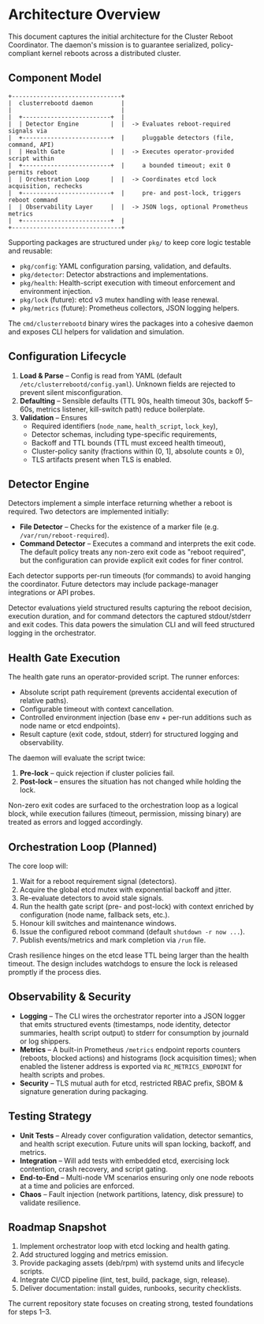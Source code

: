 # Architecture Overview

This document captures the initial architecture for the Cluster Reboot
Coordinator.  The daemon's mission is to guarantee serialized, policy-compliant
kernel reboots across a distributed cluster.

## Component Model

```
+-------------------------------+
|  clusterrebootd daemon        |
|                               |
|  +-------------------------+  |
|  | Detector Engine         |  |  -> Evaluates reboot-required signals via
|  +-------------------------+  |     pluggable detectors (file, command, API)
|  | Health Gate             |  |  -> Executes operator-provided script within
|  +-------------------------+  |     a bounded timeout; exit 0 permits reboot
|  | Orchestration Loop      |  |  -> Coordinates etcd lock acquisition, rechecks
|  +-------------------------+  |     pre- and post-lock, triggers reboot command
|  | Observability Layer     |  |  -> JSON logs, optional Prometheus metrics
|  +-------------------------+  |
+-------------------------------+
```

Supporting packages are structured under `pkg/` to keep core logic testable and
reusable:

- `pkg/config`: YAML configuration parsing, validation, and defaults.
- `pkg/detector`: Detector abstractions and implementations.
- `pkg/health`: Health-script execution with timeout enforcement and environment
  injection.
- `pkg/lock` (future): etcd v3 mutex handling with lease renewal.
- `pkg/metrics` (future): Prometheus collectors, JSON logging helpers.

The `cmd/clusterrebootd` binary wires the packages into a cohesive daemon
and exposes CLI helpers for validation and simulation.

## Configuration Lifecycle

1. **Load & Parse** – Config is read from YAML (default
   `/etc/clusterrebootd/config.yaml`).  Unknown fields are rejected to
   prevent silent misconfiguration.
2. **Defaulting** – Sensible defaults (TTL 90s, health timeout 30s, backoff 5–60s,
   metrics listener, kill-switch path) reduce boilerplate.
3. **Validation** – Ensures
   - Required identifiers (`node_name`, `health_script`, `lock_key`),
   - Detector schemas, including type-specific requirements,
   - Backoff and TTL bounds (TTL must exceed health timeout),
   - Cluster-policy sanity (fractions within (0, 1], absolute counts ≥ 0),
   - TLS artifacts present when TLS is enabled.

## Detector Engine

Detectors implement a simple interface returning whether a reboot is required.
Two detectors are implemented initially:

- **File Detector** – Checks for the existence of a marker file (e.g.
  `/var/run/reboot-required`).
- **Command Detector** – Executes a command and interprets the exit code.  The
  default policy treats any non-zero exit code as "reboot required", but the
  configuration can provide explicit exit codes for finer control.

Each detector supports per-run timeouts (for commands) to avoid hanging the
coordinator.  Future detectors may include package-manager integrations or API
probes.

Detector evaluations yield structured results capturing the reboot decision,
execution duration, and for command detectors the captured stdout/stderr and
exit codes.  This data powers the simulation CLI and will feed structured
logging in the orchestrator.

## Health Gate Execution

The health gate runs an operator-provided script.  The runner enforces:

- Absolute script path requirement (prevents accidental execution of relative
  paths).
- Configurable timeout with context cancellation.
- Controlled environment injection (base env + per-run additions such as node
  name or etcd endpoints).
- Result capture (exit code, stdout, stderr) for structured logging and
  observability.

The daemon will evaluate the script twice:

1. **Pre-lock** – quick rejection if cluster policies fail.
2. **Post-lock** – ensures the situation has not changed while holding the lock.

Non-zero exit codes are surfaced to the orchestration loop as a logical block,
while execution failures (timeout, permission, missing binary) are treated as
errors and logged accordingly.

## Orchestration Loop (Planned)

The core loop will:

1. Wait for a reboot requirement signal (detectors).
2. Acquire the global etcd mutex with exponential backoff and jitter.
3. Re-evaluate detectors to avoid stale signals.
4. Run the health gate script (pre- and post-lock) with context enriched by
   configuration (node name, fallback sets, etc.).
5. Honour kill switches and maintenance windows.
6. Issue the configured reboot command (default `shutdown -r now ...`).
7. Publish events/metrics and mark completion via `/run` file.

Crash resilience hinges on the etcd lease TTL being larger than the health
timeout.  The design includes watchdogs to ensure the lock is released promptly
if the process dies.

## Observability & Security

- **Logging** – The CLI wires the orchestrator reporter into a JSON logger that
  emits structured events (timestamps, node identity, detector summaries,
  health script output) to stderr for consumption by journald or log shippers.
- **Metrics** – A built-in Prometheus `/metrics` endpoint reports counters
  (reboots, blocked actions) and histograms (lock acquisition times); when
  enabled the listener address is exported via `RC_METRICS_ENDPOINT` for health
  scripts and probes.
- **Security** – TLS mutual auth for etcd, restricted RBAC prefix, SBOM &
  signature generation during packaging.

## Testing Strategy

- **Unit Tests** – Already cover configuration validation, detector semantics,
  and health script execution.  Future units will span locking, backoff, and
  metrics.
- **Integration** – Will add tests with embedded etcd, exercising lock
  contention, crash recovery, and script gating.
- **End-to-End** – Multi-node VM scenarios ensuring only one node reboots at a
  time and policies are enforced.
- **Chaos** – Fault injection (network partitions, latency, disk pressure) to
  validate resilience.

## Roadmap Snapshot

1. Implement orchestrator loop with etcd locking and health gating.
2. Add structured logging and metrics emission.
3. Provide packaging assets (deb/rpm) with systemd units and lifecycle scripts.
4. Integrate CI/CD pipeline (lint, test, build, package, sign, release).
5. Deliver documentation: install guides, runbooks, security checklists.

The current repository state focuses on creating strong, tested foundations for
steps 1–3.
